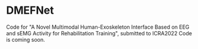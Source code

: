 # DMEFNet
Code for "A Novel Multimodal Human-Exoskeleton Interface Based on EEG and sEMG Activity for Rehabilitation Training", submitted to ICRA2022
Code is coming soon.

